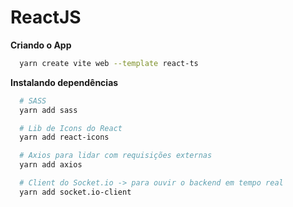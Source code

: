 # ReactJS

**Criando o App**
```bash
  yarn create vite web --template react-ts
```

**Instalando dependências**
```bash
  # SASS
  yarn add sass

  # Lib de Icons do React
  yarn add react-icons

  # Axios para lidar com requisições externas
  yarn add axios

  # Client do Socket.io -> para ouvir o backend em tempo real
  yarn add socket.io-client
```